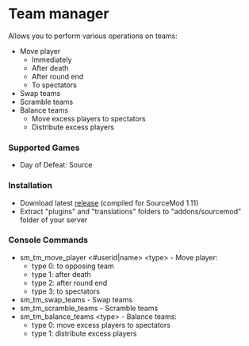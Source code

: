 # Team manager

Allows you to perform various operations on teams:

* Move player
	* Immediately
	* After death
	* After round end
	* To spectators
* Swap teams
* Scramble teams
* Balance teams
	* Move excess players to spectators
	* Distribute excess players

### Supported Games

* Day of Defeat: Source

### Installation

* Download latest [release](https://github.com/dronelektron/team-manager/releases) (compiled for SourceMod 1.11)
* Extract "plugins" and "translations" folders to "addons/sourcemod" folder of your server

### Console Commands

* sm_tm_move_player &lt;#userid|name&gt; &lt;type&gt; - Move player:
	* type 0: to opposing team
	* type 1: after death
	* type 2: after round end
	* type 3: to spectators
* sm_tm_swap_teams - Swap teams
* sm_tm_scramble_teams - Scramble teams
* sm_tm_balance_teams  &lt;type&gt; - Balance teams:
	* type 0: move excess players to spectators
	* type 1: distribute excess players
